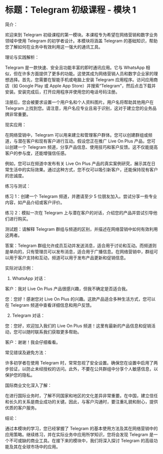 # 标题：Telegram 初级课程 - 模块 1

简介：

欢迎来到 Telegram 初级课程的第一模块。本课程专为希望在网络营销和数字业务领域中使用 Telegram 的初学者设计。本模块将涵盖 Telegram 的基础知识，帮助您了解如何在业务中有效利用这一强大的通讯工具。

理论与实践解析：

Telegram 是一款快速、安全且功能丰富的即时通讯应用。它与 WhatsApp 相似，但在许多方面提供了更多的功能。这使其成为网络营销人员和数字企业家的理想选择。首先，您需要在智能手机或电脑上安装 Telegram 应用程序。访问应用商店（如 Google Play 或 Apple App Store）并搜索“Telegram”，然后点击下载并安装。安装完成后，打开应用程序并使用您的电话号码注册。

注册后，您会被要求设置一个用户名和个人资料图片。用户名将帮助其他用户在 Telegram 上找到您。请注意，用户名应专业且易于识别，这对于建立您的业务品牌非常重要。

现实应用：

在网络营销中，Telegram 可以用来建立和管理客户群体。您可以创建群组或频道，与潜在客户和现有客户进行互动。假设您正在推广 Live On Plus 产品，您可以创建一个 Telegram 频道，分享产品信息、使用技巧和客户反馈。这不仅能提高客户的参与度，还能增强信任感。

例如，您可以在频道中发布有关 Live On Plus 产品的真实案例研究，展示其在日常生活中的实际效果。通过这种方式，您不仅可以吸引新客户，还能保持现有客户的忠诚度。

练习与测试：

练习 1：创建一个 Telegram 频道，并邀请至少 5 位朋友加入。尝试分享一些专业内容，如产品介绍或客户评价。

练习 2：模拟一次在 Telegram 上与潜在客户的对话，介绍您的产品并尝试引导他们进行购买。

测试题：请解释 Telegram 群组与频道的区别，并描述在网络营销中如何有效利用这两者。

答案：Telegram 群组允许成员互动并发送消息，适合用于讨论和互动。而频道则是单向的，只有管理员可以发布消息，适合用于广播信息。在网络营销中，群组可以用于客户支持和互动，频道可以用于发布产品更新和促销信息。

实际对话示例：

1. WhatsApp 对话：

客户：我对 Live On Plus 产品很感兴趣，但我不确定是否适合我。

您：您好！感谢您对 Live On Plus 的兴趣。这款产品适合多种生活方式，您可以在 Telegram 频道中查看详细信息和用户反馈。

2. Telegram 对话：

您：您好，欢迎加入我们的 Live On Plus 频道！这里有最新的产品信息和促销活动，您可以随时联系我们获取更多帮助。

客户：谢谢！我会仔细看看。

常见错误及避免方法：

许多初学者在使用 Telegram 时，常常忽视了安全设置。确保您在设置中启用了两步验证，以防止未经授权的访问。此外，不要在公共群组中分享个人敏感信息，以保护您的隐私。

国际商业文化深入了解：

在进行国际业务时，了解不同国家和地区的文化差异非常重要。在中国，建立信任和长久的关系是商业成功的关键。因此，与客户沟通时，要注重礼貌和耐心，提供优质的客户服务。

结论：

通过本模块的学习，您已经掌握了 Telegram 的基本使用方法及其在网络营销中的应用策略。继续练习，并在实际业务中应用所学知识，您将会发现 Telegram 是一个不可或缺的商业工具。在接下来的模块中，我们将深入探讨 Telegram 的高级功能及其在全球市场中的应用。